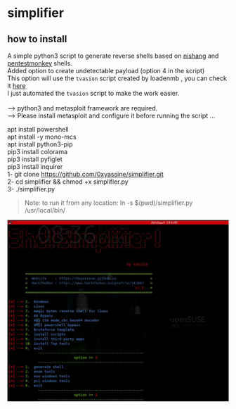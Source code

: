 # simplifier

## how to install

A simple python3 script to generate reverse shells based on [nishang](https://github.com/samratashok/nishang/tree/master/Shells) and [pentestmonkey](http://pentestmonkey.net/cheat-sheet/shells/reverse-shell-cheat-sheet) shells.<br/>
Added option to create undetectable payload (option 4 in the script)<br/>
This option will use the `tvasion` script created by loadenmb , you can check it [here](https://github.com/loadenmb/tvasion)<br/>
I just automated the `tvasion` script to make the work easier.<br/><br/>
--> python3 and metasploit framework are required.<br/>
--> Please install metasploit and configure it before running the script ... <br/>

apt install powershell<br/>
apt install -y mono-mcs<br/>
apt install python3-pip<br/>
pip3 install colorama<br/>
pip3 install pyfiglet<br/>
pip3 install inquirer<br/>
1- git clone https://github.com/0xyassine/simplifier.git <br/>
2- cd simplifier && chmod +x simplifier.py <br/>
3- ./simplifier.py

> Note: to run it from any location: ln -s $(pwd)/simplifier.py /usr/local/bin/

![info](https://github.com/0xyassine/simplifier/blob/master/img/info.jpg)
